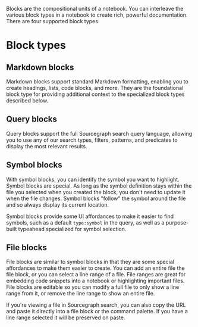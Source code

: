 Blocks are the compositional units of a notebook. You can interleave the various block types in a notebook to create rich, powerful documentation. There are four supported block types.

# Block types

## Markdown blocks
Markdown blocks support standard Markdown formatting, enabling you to create headings, lists, code blocks, and more. They are the foundational block type for providing additional context to the specialized block types described below.

## Query blocks
Query blocks support the full Sourcegraph search query language, allowing you to use any of our search types, filters, patterns, and predicates to display the most relevant results.

## Symbol blocks
With symbol blocks, you can identify the symbol you want to highlight. Symbol blocks are special. As long as the symbol definition stays within the file you selected when you created the block, you don't need to update it when the file changes. Symbol blocks "follow" the symbol around the file and so always display its current location.

Symbol blocks provide some UI affordances to make it easier to find symbols, such as a default `type:symbol` in the query, as well as a purpose-built typeahead specialized for symbol selection.

## File blocks
File blocks are similar to symbol blocks in that they are some special affordances to make them easier to create. You can add an entire file the file block, or you can select a line range of a file. File ranges are great for embedding code snippets into a notebook or highlighting important files. File blocks are editable so you can modify a full file to only show a line range from it, or remove the line range to show an entire file.

If you're viewing a file in Sourcegraph search, you can also copy the URL and paste it directly into a file block or the command palette. If you have a line range selected it will be preserved on paste.